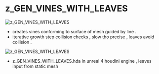 # z_GEN_VINES_WITH_LEAVES

![z_GEN_VINES_WITH_LEAVES](/z_GEN_VINES_WITH_LEAVES_01.jpg?raw=true "z_GEN_VINES_WITH_LEAVES")

- creates vines conforming to surface of mesh guided by line .
- iterative growth step collision checks , slow tho precise , leaves avoid collision  .

![z_GEN_VINES_WITH_LEAVES](/z_GEN_VINES_WITH_LEAVES.jpg?raw=true "z_GEN_VINES_WITH_LEAVES")

- z_GEN_VINES_WITH_LEAVES.hda in unreal 4 houdini engine , leaves input from static mesh 